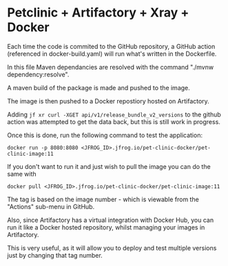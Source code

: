 # Petclinic + Artifactory + Xray + Docker


Each time the code is commited to the GitHub repository, a GitHub action (referenced in docker-build.yaml) will run what's written in the Dockerfile.

In this file Maven dependancies are resolved with the command "./mvnw dependency:resolve". 

A maven build of the package is made and pushed to the image.

The image is then pushed to a Docker repostiory hosted on Artifactory.

Adding `jf xr curl -XGET api/v1/release_bundle_v2_versions` to the github action was attempted to get the data back, but this is still work in progress.

Once this is done, run the following command to test the application:

`docker run -p 8080:8080 <JFROG_ID>.jfrog.io/pet-clinic-docker/pet-clinic-image:11`

If you don't want to run it and just wish to pull the image you can do the same with

`docker pull <JFROG_ID>.jfrog.io/pet-clinic-docker/pet-clinic-image:11`

The tag is based on the image number - which is viewable from the "Actions" sub-menu in GitHub. 

Also, since Artifactory has a virtual integration with Docker Hub, you can run it like a Docker hosted repository, whilst managing your images in Artifactory.

This is very useful, as it will allow you to deploy and test multiple versions just by changing that tag number.

